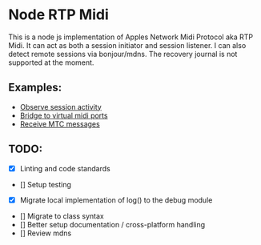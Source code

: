 # Node RTP Midi

This is a node js implementation of Apples Network Midi Protocol aka RTP Midi. It can act as both a session initiator and session listener.
I can also detect remote sessions via bonjour/mdns. The recovery journal is not supported at the moment.

## Examples:

* [Observe session activity](https://github.com/jdachtera/node-rtpmidi/blob/master/examples/track-sessions.js)
* [Bridge to virtual midi ports](https://github.com/jdachtera/node-rtpmidi/blob/master/examples/rtpmidi-native-bridge.js)
* [Receive MTC messages](https://github.com/jdachtera/node-rtpmidi/blob/master/examples/mtc.js)

## TODO:
- [x] Linting and code standards
- [] Setup testing
- [x] Migrate local implementation of log() to the debug module
- [] Migrate to class syntax
- [] Better setup documentation / cross-platform handling
- [] Review mdns
